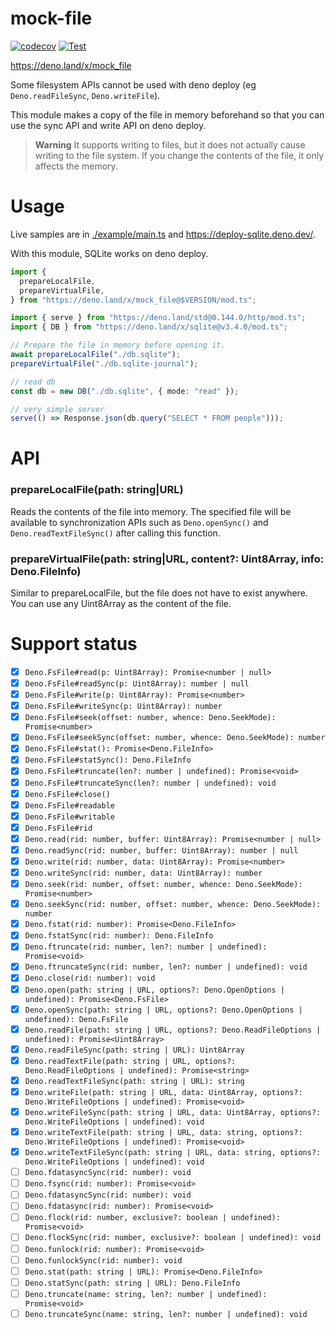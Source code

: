 # mock-file

[![codecov](https://codecov.io/gh/ayame113/mock-file/branch/main/graph/badge.svg?token=nAm49gNAw5)](https://codecov.io/gh/ayame113/mock-file)
[![Test](https://github.com/ayame113/mock-file/actions/workflows/test.yml/badge.svg)](https://github.com/ayame113/mock-file/actions/workflows/test.yml)

https://deno.land/x/mock_file

Some filesystem APIs cannot be used with deno deploy (eg `Deno.readFileSync`,
`Deno.writeFile`).

This module makes a copy of the file in memory beforehand so that you can use
the sync API and write API on deno deploy.

> **Warning** It supports writing to files, but it does not actually cause
> writing to the file system. If you change the contents of the file, it only
> affects the memory.

# Usage

Live samples are in [./example/main.ts](./example/main.ts) and
https://deploy-sqlite.deno.dev/.

With this module, SQLite works on deno deploy.

```ts
import {
  prepareLocalFile,
  prepareVirtualFile,
} from "https://deno.land/x/mock_file@$VERSION/mod.ts";

import { serve } from "https://deno.land/std@0.144.0/http/mod.ts";
import { DB } from "https://deno.land/x/sqlite@v3.4.0/mod.ts";

// Prepare the file in memory before opening it.
await prepareLocalFile("./db.sqlite");
prepareVirtualFile("./db.sqlite-journal");

// read db
const db = new DB("./db.sqlite", { mode: "read" });

// very simple server
serve(() => Response.json(db.query("SELECT * FROM people")));
```

# API

### prepareLocalFile(path: string|URL)

Reads the contents of the file into memory. The specified file will be available
to synchronization APIs such as `Deno.openSync()` and `Deno.readTextFileSync()`
after calling this function.

### prepareVirtualFile(path: string|URL, content?: Uint8Array, info: Deno.FileInfo)

Similar to prepareLocalFile, but the file does not have to exist anywhere. You
can use any Uint8Array as the content of the file.

# Support status

- [x] `Deno.FsFile#read(p: Uint8Array): Promise<number | null>`
- [x] `Deno.FsFile#readSync(p: Uint8Array): number | null`
- [x] `Deno.FsFile#write(p: Uint8Array): Promise<number>`
- [x] `Deno.FsFile#writeSync(p: Uint8Array): number`
- [x] `Deno.FsFile#seek(offset: number, whence: Deno.SeekMode): Promise<number>`
- [x] `Deno.FsFile#seekSync(offset: number, whence: Deno.SeekMode): number`
- [x] `Deno.FsFile#stat(): Promise<Deno.FileInfo>`
- [x] `Deno.FsFile#statSync(): Deno.FileInfo`
- [x] `Deno.FsFile#truncate(len?: number | undefined): Promise<void>`
- [x] `Deno.FsFile#truncateSync(len?: number | undefined): void`
- [x] `Deno.FsFile#close()`
- [x] `Deno.FsFile#readable`
- [x] `Deno.FsFile#writable`
- [x] `Deno.FsFile#rid`
- [x] `Deno.read(rid: number, buffer: Uint8Array): Promise<number | null>`
- [x] `Deno.readSync(rid: number, buffer: Uint8Array): number | null`
- [x] `Deno.write(rid: number, data: Uint8Array): Promise<number>`
- [x] `Deno.writeSync(rid: number, data: Uint8Array): number`
- [x] `Deno.seek(rid: number, offset: number, whence: Deno.SeekMode): Promise<number>`
- [x] `Deno.seekSync(rid: number, offset: number, whence: Deno.SeekMode): number`
- [x] `Deno.fstat(rid: number): Promise<Deno.FileInfo>`
- [x] `Deno.fstatSync(rid: number): Deno.FileInfo`
- [x] `Deno.ftruncate(rid: number, len?: number | undefined): Promise<void>`
- [x] `Deno.ftruncateSync(rid: number, len?: number | undefined): void`
- [x] `Deno.close(rid: number): void`
- [x] `Deno.open(path: string | URL, options?: Deno.OpenOptions | undefined): Promise<Deno.FsFile>`
- [x] `Deno.openSync(path: string | URL, options?: Deno.OpenOptions | undefined): Deno.FsFile`
- [x] `Deno.readFile(path: string | URL, options?: Deno.ReadFileOptions | undefined): Promise<Uint8Array>`
- [x] `Deno.readFileSync(path: string | URL): Uint8Array`
- [x] `Deno.readTextFile(path: string | URL, options?: Deno.ReadFileOptions | undefined): Promise<string>`
- [x] `Deno.readTextFileSync(path: string | URL): string`
- [x] `Deno.writeFile(path: string | URL, data: Uint8Array, options?: Deno.WriteFileOptions | undefined): Promise<void>`
- [x] `Deno.writeFileSync(path: string | URL, data: Uint8Array, options?: Deno.WriteFileOptions | undefined): void`
- [x] `Deno.writeTextFile(path: string | URL, data: string, options?: Deno.WriteFileOptions | undefined): Promise<void>`
- [x] `Deno.writeTextFileSync(path: string | URL, data: string, options?: Deno.WriteFileOptions | undefined): void`
- [ ] `Deno.fdatasyncSync(rid: number): void`
- [ ] `Deno.fsync(rid: number): Promise<void>`
- [ ] `Deno.fdatasyncSync(rid: number): void`
- [ ] `Deno.fdatasync(rid: number): Promise<void>`
- [ ] `Deno.flock(rid: number, exclusive?: boolean | undefined): Promise<void>`
- [ ] `Deno.flockSync(rid: number, exclusive?: boolean | undefined): void`
- [ ] `Deno.funlock(rid: number): Promise<void>`
- [ ] `Deno.funlockSync(rid: number): void`
- [ ] `Deno.stat(path: string | URL): Promise<Deno.FileInfo>`
- [ ] `Deno.statSync(path: string | URL): Deno.FileInfo`
- [ ] `Deno.truncate(name: string, len?: number | undefined): Promise<void>`
- [ ] `Deno.truncateSync(name: string, len?: number | undefined): void`
